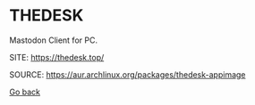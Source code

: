 # THEDESK

 Mastodon Client for PC.

 SITE: https://thedesk.top/

 SOURCE: https://aur.archlinux.org/packages/thedesk-appimage

 [Go back](https://portable-linux-apps.github.io/apps.html)
